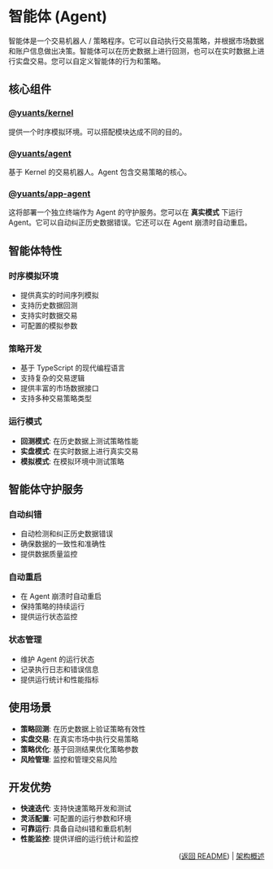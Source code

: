 # 智能体 (Agent)

智能体是一个交易机器人 / 策略程序。它可以自动执行交易策略，并根据市场数据和账户信息做出决策。智能体可以在历史数据上进行回测，也可以在实时数据上进行实盘交易。您可以自定义智能体的行为和策略。

## 核心组件

### [@yuants/kernel](libraries/kernel)

提供一个时序模拟环境。可以搭配模块达成不同的目的。

### [@yuants/agent](libraries/agent)

基于 Kernel 的交易机器人。Agent 包含交易策略的核心。

### [@yuants/app-agent](apps/agent)

这将部署一个独立终端作为 Agent 的守护服务。您可以在 **真实模式** 下运行 Agent。它可以自动纠正历史数据错误。它还可以在 Agent 崩溃时自动重启。

## 智能体特性

### 时序模拟环境

- 提供真实的时间序列模拟
- 支持历史数据回测
- 支持实时数据交易
- 可配置的模拟参数

### 策略开发

- 基于 TypeScript 的现代编程语言
- 支持复杂的交易逻辑
- 提供丰富的市场数据接口
- 支持多种交易策略类型

### 运行模式

- **回测模式**: 在历史数据上测试策略性能
- **实盘模式**: 在实时数据上进行真实交易
- **模拟模式**: 在模拟环境中测试策略

## 智能体守护服务

### 自动纠错

- 自动检测和纠正历史数据错误
- 确保数据的一致性和准确性
- 提供数据质量监控

### 自动重启

- 在 Agent 崩溃时自动重启
- 保持策略的持续运行
- 提供运行状态监控

### 状态管理

- 维护 Agent 的运行状态
- 记录执行日志和错误信息
- 提供运行统计和性能指标

## 使用场景

- **策略回测**: 在历史数据上验证策略有效性
- **实盘交易**: 在真实市场中执行交易策略
- **策略优化**: 基于回测结果优化策略参数
- **风险管理**: 监控和管理交易风险

## 开发优势

- **快速迭代**: 支持快速策略开发和测试
- **灵活配置**: 可配置的运行参数和环境
- **可靠运行**: 具备自动纠错和重启机制
- **性能监控**: 提供详细的运行统计和监控

<p align="right">(<a href="../../README.zh-Hans.md">返回 README</a>) | <a href="architecture-overview.md">架构概述</a></p>
